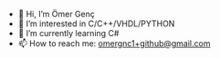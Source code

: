 - 👋 Hi, I’m Ömer Genç
- 👀 I’m interested in C/C++/VHDL/PYTHON 
- 🌱 I’m currently learning C#
- 📫 How to reach me: omergnc1+github@gmail.com

<!---
omer-genc/omer-genc is a ✨ special ✨ repository because its `README.md` (this file) appears on your GitHub profile.
You can click the Preview link to take a look at your changes.
--->
